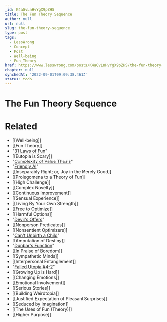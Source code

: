 ```yaml
---
_id: K4aGvLnHvYgX9pZHS
title: The Fun Theory Sequence
author: null
url: null
slug: the-fun-theory-sequence
type: post
tags:
  - LessWrong
  - Concept
  - Post
  - Well-being
  - Fun_Theory
href: https://www.lesswrong.com/posts/K4aGvLnHvYgX9pZHS/the-fun-theory-sequence
chapter: null
synchedAt: '2022-09-01T09:09:38.461Z'
status: todo
---
```


# The Fun Theory Sequence


# Related

- [[Well-being]]
- [[Fun Theory]]
- "[31 Laws of Fun](/lw/y0/31_laws_of_fun/)"
- [[Eutopia is Scary]]
- "[Complexity of Value Thesis](http://wiki.lesswrong.com/wiki/Complexity_of_value)"
- "[Friendly AI](http://wiki.lesswrong.com/wiki/Friendly_artificial_intelligence)"
- [[Inseparably Right; or, Joy in the Merely Good]]
- [[Prolegomena to a Theory of Fun]]
- [[High Challenge]]
- [[Complex Novelty]]
- [[Continuous Improvement]]
- [[Sensual Experience]]
- [[Living By Your Own Strength]]
- [[Free to Optimize]]
- [[Harmful Options]]
- "[Devil's Offers](/lw/x3/devils_offers/)"
- [[Nonperson Predicates]]
- [[Nonsentient Optimizers]]
- "[Can't Unbirth a Child](/lw/x7/cant_unbirth_a_child/)"
- [[Amputation of Destiny]]
- "[Dunbar's Function](/lw/x9/dunbars_function/)"
- [[In Praise of Boredom]]
- [[Sympathetic Minds]]
- [[Interpersonal Entanglement]]
- "[Failed Utopia #4-2](/lw/xu/failed_utopia_42/)"
- [[Growing Up is Hard]]
- [[Changing Emotions]]
- [[Emotional Involvement]]
- [[Serious Stories]]
- [[Building Weirdtopia]]
- [[Justified Expectation of Pleasant Surprises]]
- [[Seduced by Imagination]]
- [[The Uses of Fun (Theory)]]
- [[Higher Purpose]]